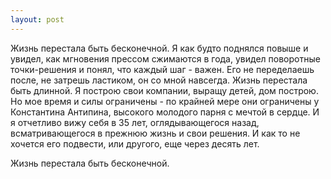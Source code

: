 ```yaml
--- 
layout: post
---
```

Жизнь перестала быть бесконечной.
Я как будто поднялся повыше и увидел, как мгновения прессом сжимаются в года, увидел поворотные точки-решения и понял, что каждый шаг - важен. Его не переделаешь после, не затрешь ластиком, он со мной навсегда. Жизнь перестала быть длинной.
Я построю свои компании, выращу детей, дом построю. Но мое время и силы ограничены - по крайней мере они ограничены у Константина Антипина, высокого молодого парня с мечтой в сердце. И я отчетливо вижу себя в 35 лет, оглядывающегося назад, всматривающегося в прежнюю жизнь и свои решения. И как то не хочется его подвести, или другого, еще через десять лет.

Жизнь перестала быть бесконечной.
